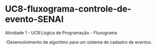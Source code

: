 # UC8-fluxograma-controle-de-evento-SENAI

Atividade 1 - UC8:Lógica de Programação - Fluxograma

-Desenvolvimento de algoritmo para um sistema de cadastro de eventos.
